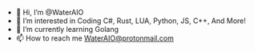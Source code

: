 - 👋 Hi, I’m @WaterAIO
- 👀 I’m interested in Coding C#, Rust, LUA, Python, JS, C++, And More!
- 🌱 I’m currently learning Golang
- 📫 How to reach me WaterAIO@protonmail.com
 
